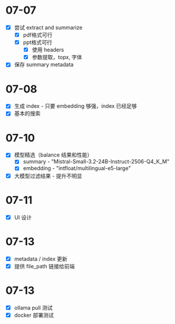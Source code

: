 # 07-07
- [x] 尝试 extract and summarize
  - [x] pdf格式可行
  - [x] ppt格式可行
    - [x] 使用 headers
    - [x] 参数提取，topx, 字体
- [x] 保存 summary metadata

# 07-08
- [x] 生成 index - 只要 embedding 够强，index 已经足够
- [x] 基本的搜索

# 07-10
- [x] 模型精选（balance 结果和性能）
  - [x] summary - "Mistral-Small-3.2-24B-Instruct-2506-Q4_K_M"
  - [x] embedding - "intfloat/multilingual-e5-large"
- [x] 大模型过滤结果 - 提升不明显

# 07-11
- [x] UI 设计

# 07-13
- [x] metadata / index 更新
- [x] 提供 file_path 链接给前端

# 07-13
- [x] ollama pull 测试
- [x] docker 部署测试
